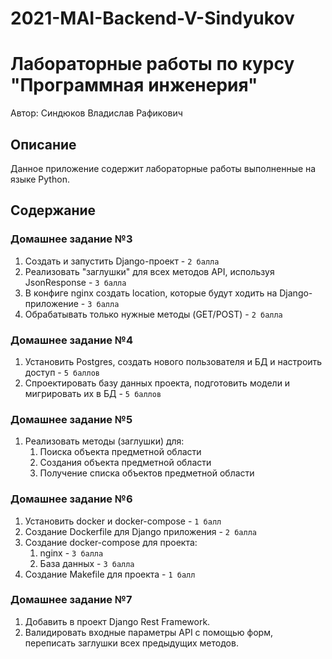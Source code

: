 # 2021-MAI-Backend-V-Sindyukov
# Лабораторные работы по курсу "Программная инженерия"
Автор: Синдюков Владислав Рафикович

## Описание
Данное приложение содержит лабораторные работы выполненные на языке Python.

## Содержание

### Домашнее задание №3
1. Создать и запустить Django-проект - `2 балла`
2. Реализовать "заглушки" для всех методов API, используя JsonResponse - `3 балла`
3. В конфиге nginx создать location, которые будут ходить на Django-приложение - `3 балла`
4. Обрабатывать только нужные методы (GET/POST) - `2 балла`

### Домашнее задание №4
1. Установить Postgres, создать нового пользователя и БД и настроить доступ - `5 баллов`
2. Спроектировать базу данных проекта, подготовить модели и мигрировать их в БД - `5 баллов`

### Домашнее задание №5
1. Реализовать методы (заглушки) для:
   1. Поиска объекта предметной области
   2. Создания объекта предметной области
   3. Получение списка объектов предметной области

### Домашнее задание №6
1. Установить docker и docker-compose - `1 балл`
2. Создание Dockerfile для Django приложения - `2 балла`
3. Создание docker-compose для проекта:
   1. nginx - `3 балла`
   2. База данных - `3 балла`
4. Создание Makefile для проекта - `1 балл`

### Домашнее задание №7
1. Добавить в проект Django Rest Framework.
2. Валидировать входные параметры API с помощью форм, переписать заглушки всех предыдущих методов.
